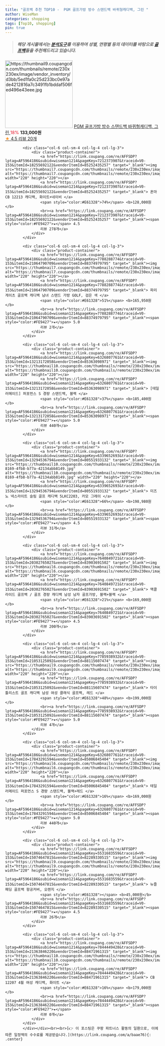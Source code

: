 ```yaml
---
title: "골프백 추천 TOP10 -  PGM 골프가방 방수 스탠드백 바퀴형캐디백, 그린 "
author: WiseMan
categories: shopping
tags: [Top10, shopping]
pin: true
---
```


> ##### 해당 게시물에서는 [**분석도구**](https://itemscout.io/)를 이용하여 **성별**, **연령별** 등의 데이터를 바탕으로 [**골프백**](https://link.coupang.com/a/baae76)들을 추천해드리고 있습니다.
<div class="container"><div class="row">
            <div class="col-6 col-sm-4 col-lg-4 col-lg-3">
                <div class="product-container">
                    <a href="https://link.coupang.com/re/AFFSDP?lptag=AF5964186&subid=wiseman1214&pageKey=7479027938&traceid=V0-153&itemId=19531715252&vendorItemId=86772225208" target="_blank"><img src="https://thumbnail9.coupangcdn.com/thumbnails/remote/230x230ex/image/vendor_inventory/d3bb/5ed1fa0c25d233bc0e97ade4212816a7c3491fb1bddaf506fed496e43eee.jpg" alt="https://thumbnail9.coupangcdn.com/thumbnails/remote/230x230ex/image/vendor_inventory/d3bb/5ed1fa0c25d233bc0e97ade4212816a7c3491fb1bddaf506fed496e43eee.jpg" width="220" height="220"></a>
                    <a href="https://link.coupang.com/re/AFFSDP?lptag=AF5964186&subid=wiseman1214&pageKey=7479027938&traceid=V0-153&itemId=19531715252&vendorItemId=86772225208" target="_blank"> PGM 골프가방 방수 스탠드백 바퀴형캐디백, 그린 </a>
                    <span style="color:#E61328">18%</span> <b>133,000원</b>
                    <br><a href="https://link.coupang.com/re/AFFSDP?lptag=AF5964186&subid=wiseman1214&pageKey=7479027938&traceid=V0-153&itemId=19531715252&vendorItemId=86772225208" target="_blank"><span style="color:#FE9427">★</span> 4.5
                    리뷰 20개</a>
                </div>
            </div>
            
            <div class="col-6 col-sm-4 col-lg-4 col-lg-3">
                <div class="product-container">
                    <a href="https://link.coupang.com/re/AFFSDP?lptag=AF5964186&subid=wiseman1214&pageKey=7212373907&traceid=V0-153&itemId=18255692122&vendorItemId=85252435257" target="_blank"><img src="https://thumbnail7.coupangcdn.com/thumbnails/remote/230x230ex/image/vendor_inventory/806d/cfa8d427bfbc1459b6e54c7ff8a329a1648efc2d605d779b7b93512b33d8.jpg" alt="https://thumbnail7.coupangcdn.com/thumbnails/remote/230x230ex/image/vendor_inventory/806d/cfa8d427bfbc1459b6e54c7ff8a329a1648efc2d605d779b7b93512b33d8.jpg" width="220" height="220"></a>
                    <a href="https://link.coupang.com/re/AFFSDP?lptag=AF5964186&subid=wiseman1214&pageKey=7212373907&traceid=V0-153&itemId=18255692122&vendorItemId=85252435257" target="_blank"> 혼마 CB 12213 캐디백, 화이트+네이비 </a>
                    <span style="color:#E61328">74%</span> <b>128,000원</b>
                    <br><a href="https://link.coupang.com/re/AFFSDP?lptag=AF5964186&subid=wiseman1214&pageKey=7212373907&traceid=V0-153&itemId=18255692122&vendorItemId=85252435257" target="_blank"><span style="color:#FE9427">★</span> 4.5
                    리뷰 278개</a>
                </div>
            </div>
            
            <div class="col-6 col-sm-4 col-lg-4 col-lg-3">
                <div class="product-container">
                    <a href="https://link.coupang.com/re/AFFSDP?lptag=AF5964186&subid=wiseman1214&pageKey=7788288774&traceid=V0-153&itemId=21064790709&vendorItemId=88374979795" target="_blank"><img src="https://thumbnail7.coupangcdn.com/thumbnails/remote/230x230ex/image/vendor_inventory/111c/194cb987c4802537198d05ffd6e05ebd1e1fac52f9faaca3fd46ce41d0e0.jpg" alt="https://thumbnail7.coupangcdn.com/thumbnails/remote/230x230ex/image/vendor_inventory/111c/194cb987c4802537198d05ffd6e05ebd1e1fac52f9faaca3fd46ce41d0e0.jpg" width="220" height="220"></a>
                    <a href="https://link.coupang.com/re/AFFSDP?lptag=AF5964186&subid=wiseman1214&pageKey=7788288774&traceid=V0-153&itemId=21064790709&vendorItemId=88374979795" target="_blank"> 파리게이츠 골프백 캐디백 남녀 스탠드 가방 GOLF, 검은 색 </a>
                    <span style="color:#E61328">51%</span> <b>165,950원</b>
                    <br><a href="https://link.coupang.com/re/AFFSDP?lptag=AF5964186&subid=wiseman1214&pageKey=7788288774&traceid=V0-153&itemId=21064790709&vendorItemId=88374979795" target="_blank"><span style="color:#FE9427">★</span> 5.0
                    리뷰 2개</a>
                </div>
            </div>
            
            <div class="col-6 col-sm-4 col-lg-4 col-lg-3">
                <div class="product-container">
                    <a href="https://link.coupang.com/re/AFFSDP?lptag=AF5964186&subid=wiseman1214&pageKey=6326807761&traceid=V0-153&itemId=13213172058&vendorItemId=85363098971" target="_blank"><img src="https://thumbnail10.coupangcdn.com/thumbnails/remote/230x230ex/image/vendor_inventory/be4b/732821fb4ee3d86fec12447d939a889b5284d8226a123b1e9632893efc8a.jpg" alt="https://thumbnail10.coupangcdn.com/thumbnails/remote/230x230ex/image/vendor_inventory/be4b/732821fb4ee3d86fec12447d939a889b5284d8226a123b1e9632893efc8a.jpg" width="220" height="220"></a>
                    <a href="https://link.coupang.com/re/AFFSDP?lptag=AF5964186&subid=wiseman1214&pageKey=6326807761&traceid=V0-153&itemId=13213172058&vendorItemId=85363098971" target="_blank"> [테일러메이드] 퍼포먼스 S 경량 스탠드백, 블랙 </a>
                    <span style="color:#E61328">37%</span> <b>185,400원</b>
                    <br><a href="https://link.coupang.com/re/AFFSDP?lptag=AF5964186&subid=wiseman1214&pageKey=6326807761&traceid=V0-153&itemId=13213172058&vendorItemId=85363098971" target="_blank"><span style="color:#FE9427">★</span> 5.0
                    리뷰 440개</a>
                </div>
            </div>
            
            <div class="col-6 col-sm-4 col-lg-4 col-lg-3">
                <div class="product-container">
                    <a href="https://link.coupang.com/re/AFFSDP?lptag=AF5964186&subid=wiseman1214&pageKey=6339652693&traceid=V0-153&itemId=13294536794&vendorItemId=80551933132" target="_blank"><img src="https://thumbnail10.coupangcdn.com/thumbnails/remote/230x230ex/image/retail/images/2022/02/14/10/5/ab345898-8169-4fb8-b77a-42134abb8149.jpg" alt="https://thumbnail10.coupangcdn.com/thumbnails/remote/230x230ex/image/retail/images/2022/02/14/10/5/ab345898-8169-4fb8-b77a-42134abb8149.jpg" width="220" height="220"></a>
                    <a href="https://link.coupang.com/re/AFFSDP?lptag=AF5964186&subid=wiseman1214&pageKey=6339652693&traceid=V0-153&itemId=13294536794&vendorItemId=80551933132" target="_blank"> 미즈노 넥스라이트 슬림 골프 캐디백 5LKC2203, 카모 그레이 </a>
                    <span style="color:#E61328">66%</span> <b>198,980원</b>
                    <br><a href="https://link.coupang.com/re/AFFSDP?lptag=AF5964186&subid=wiseman1214&pageKey=6339652693&traceid=V0-153&itemId=13294536794&vendorItemId=80551933132" target="_blank"><span style="color:#FE9427">★</span> 4.5
                    리뷰 31개</a>
                </div>
            </div>
            
            <div class="col-6 col-sm-4 col-lg-4 col-lg-3">
                <div class="product-container">
                    <a href="https://link.coupang.com/re/AFFSDP?lptag=AF5964186&subid=wiseman1214&pageKey=7640849721&traceid=V0-153&itemId=20302765027&vendorItemId=83903691502" target="_blank"><img src="https://thumbnail6.coupangcdn.com/thumbnails/remote/230x230ex/image/vendor_inventory/20ec/074e82d1b69289df761bb96c9892a68be694706eab07db63b5fe1c39853d.jpg" alt="https://thumbnail6.coupangcdn.com/thumbnails/remote/230x230ex/image/vendor_inventory/20ec/074e82d1b69289df761bb96c9892a68be694706eab07db63b5fe1c39853d.jpg" width="220" height="220"></a>
                    <a href="https://link.coupang.com/re/AFFSDP?lptag=AF5964186&subid=wiseman1214&pageKey=7640849721&traceid=V0-153&itemId=20302765027&vendorItemId=83903691502" target="_blank"> 맥클라이드 골프백 / 골프 경량 캐디백 남성 남자 골프가방, 블랙+블랙 </a>
                    <span style="color:#E61328">21%</span> <b>169,000원</b>
                    <br><a href="https://link.coupang.com/re/AFFSDP?lptag=AF5964186&subid=wiseman1214&pageKey=7640849721&traceid=V0-153&itemId=20302765027&vendorItemId=83903691502" target="_blank"><span style="color:#FE9427">★</span> 4.5
                    리뷰 200개</a>
                </div>
            </div>
            
            <div class="col-6 col-sm-4 col-lg-4 col-lg-3">
                <div class="product-container">
                    <a href="https://link.coupang.com/re/AFFSDP?lptag=AF5964186&subid=wiseman1214&pageKey=7785938932&traceid=V0-153&itemId=21053125092&vendorItemId=88115607474" target="_blank"><img src="https://thumbnail9.coupangcdn.com/thumbnails/remote/230x230ex/image/vendor_inventory/2f16/2647c4a20f602b4ac9612c08742ef8c8c0be1d5ce177877c764e8206b9fe.jpg" alt="https://thumbnail9.coupangcdn.com/thumbnails/remote/230x230ex/image/vendor_inventory/2f16/2647c4a20f602b4ac9612c08742ef8c8c0be1d5ce177877c764e8206b9fe.jpg" width="220" height="220"></a>
                    <a href="https://link.coupang.com/re/AFFSDP?lptag=AF5964186&subid=wiseman1214&pageKey=7785938932&traceid=V0-153&itemId=21053125092&vendorItemId=88115607474" target="_blank"> 타이틀리스트 골프 캐디백 남성 여성 클래식 골프백, 레드 </a>
                    <span style="color:#E61328">48%</span> <b>199,000원</b>
                    <br><a href="https://link.coupang.com/re/AFFSDP?lptag=AF5964186&subid=wiseman1214&pageKey=7785938932&traceid=V0-153&itemId=21053125092&vendorItemId=88115607474" target="_blank"><span style="color:#FE9427">★</span> 5.0
                    리뷰 4개</a>
                </div>
            </div>
            
            <div class="col-6 col-sm-4 col-lg-4 col-lg-3">
                <div class="product-container">
                    <a href="https://link.coupang.com/re/AFFSDP?lptag=AF5964186&subid=wiseman1214&pageKey=6326807761&traceid=V0-153&itemId=17843291594&vendorItemId=85006845404" target="_blank"><img src="https://thumbnail6.coupangcdn.com/thumbnails/remote/230x230ex/image/vendor_inventory/188d/e9713dc45ffa803b5233dc9bbe99b75e5a5d93d3dca03e8b4e254a61b19e.jpg" alt="https://thumbnail6.coupangcdn.com/thumbnails/remote/230x230ex/image/vendor_inventory/188d/e9713dc45ffa803b5233dc9bbe99b75e5a5d93d3dca03e8b4e254a61b19e.jpg" width="220" height="220"></a>
                    <a href="https://link.coupang.com/re/AFFSDP?lptag=AF5964186&subid=wiseman1214&pageKey=6326807761&traceid=V0-153&itemId=17843291594&vendorItemId=85006845404" target="_blank"> 테일러메이드 퍼포먼스 S 경량 스탠드백, 블랙+레드 </a>
                    <span style="color:#E61328">16%</span> <b>169,000원</b>
                    <br><a href="https://link.coupang.com/re/AFFSDP?lptag=AF5964186&subid=wiseman1214&pageKey=6326807761&traceid=V0-153&itemId=17843291594&vendorItemId=85006845404" target="_blank"><span style="color:#FE9427">★</span> 5.0
                    리뷰 440개</a>
                </div>
            </div>
            
            <div class="col-6 col-sm-4 col-lg-4 col-lg-3">
                <div class="product-container">
                    <a href="https://link.coupang.com/re/AFFSDP?lptag=AF5964186&subid=wiseman1214&pageKey=5531683559&traceid=V0-153&itemId=15074647815&vendorItemId=82289330515" target="_blank"><img src="https://thumbnail9.coupangcdn.com/thumbnails/remote/230x230ex/image/vendor_inventory/039f/fe99392069fedb9e7a5899a42b02d888c8cda96d152319e810d3f8727fa3.jpg" alt="https://thumbnail9.coupangcdn.com/thumbnails/remote/230x230ex/image/vendor_inventory/039f/fe99392069fedb9e7a5899a42b02d888c8cda96d152319e810d3f8727fa3.jpg" width="220" height="220"></a>
                    <a href="https://link.coupang.com/re/AFFSDP?lptag=AF5964186&subid=wiseman1214&pageKey=5531683559&traceid=V0-153&itemId=15074647815&vendorItemId=82289330515" target="_blank"> 뉴즐 패딩 골프백 항공커버, 오렌지 </a>
                    <span style="color:#E61328"></span> <b>45,000원</b>
                    <br><a href="https://link.coupang.com/re/AFFSDP?lptag=AF5964186&subid=wiseman1214&pageKey=5531683559&traceid=V0-153&itemId=15074647815&vendorItemId=82289330515" target="_blank"><span style="color:#FE9427">★</span> 4.5
                    리뷰 26개</a>
                </div>
            </div>
            
            <div class="col-6 col-sm-4 col-lg-4 col-lg-3">
                <div class="product-container">
                    <a href="https://link.coupang.com/re/AFFSDP?lptag=AF5964186&subid=wiseman1214&pageKey=7844449428&traceid=V0-153&itemId=21363846220&vendorItemId=88471961315" target="_blank"><img src="https://thumbnail10.coupangcdn.com/thumbnails/remote/230x230ex/image/vendor_inventory/da41/e2402fe540ac578198a2d7f8f1987e9e55556f9a98dfeb80da2daebc733e.jpg" alt="https://thumbnail10.coupangcdn.com/thumbnails/remote/230x230ex/image/vendor_inventory/da41/e2402fe540ac578198a2d7f8f1987e9e55556f9a98dfeb80da2daebc733e.jpg" width="220" height="220"></a>
                    <a href="https://link.coupang.com/re/AFFSDP?lptag=AF5964186&subid=wiseman1214&pageKey=7844449428&traceid=V0-153&itemId=21363846220&vendorItemId=88471961315" target="_blank"> CB 12207 4휠 여성 캐디백, 화이트 </a>
                    <span style="color:#E61328">16%</span> <b>179,000원</b>
                    <br><a href="https://link.coupang.com/re/AFFSDP?lptag=AF5964186&subid=wiseman1214&pageKey=7844449428&traceid=V0-153&itemId=21363846220&vendorItemId=88471961315" target="_blank"><span style="color:#FE9427">★</span> 
                    리뷰 0개</a>
                </div>
            </div>
            </div></div><br><br>[👉 이 포스팅은 쿠팡 파트너스 활동의 일환으로, 이에 따른 일정액의 수수료를 제공받습니다.](https://link.coupang.com/a/baae76){: .center}